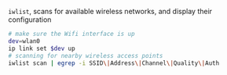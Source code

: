 

`iwlist`, scans for available wireless networks, and display their configuration

```bash
# make sure the Wifi interface is up
dev=wlan0
ip link set $dev up
# scanning for nearby wireless access points
iwlist scan | egrep -i SSID\|Address\|Channel\|Quality\|Auth
```
